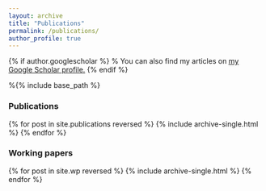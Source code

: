 ```yaml
---
layout: archive
title: "Publications"
permalink: /publications/
author_profile: true
---
```


{% if author.googlescholar %}
% You can also find my articles on <u><a href="{{author.googlescholar}}">my Google Scholar profile</a>.</u>
{% endif %}

%{% include base_path %}

### Publications
{% for post in site.publications reversed %}
  {% include archive-single.html %}
{% endfor %}

### Working papers
{% for post in site.wp reversed %}
  {% include archive-single.html %}
{% endfor %}
